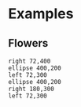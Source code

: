 Examples
========



Flowers
-------

```
right 72,400
ellipse 400,200
left 72,300
ellipse 400,200
right 180,300
left 72,300
```



